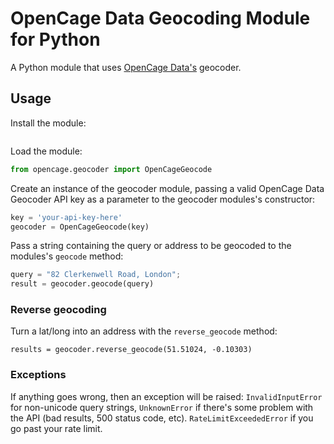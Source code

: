 # OpenCage Data Geocoding Module for Python

A Python module that uses [OpenCage Data's](http://www.opencagedata.com/)
geocoder.

## Usage

Install the module:

```pip install opencage
```

Load the module:

```python
from opencage.geocoder import OpenCageGeocode
```

Create an instance of the geocoder module, passing a valid OpenCage Data Geocoder API key
as a parameter to the geocoder modules's constructor:

```python
key = 'your-api-key-here'
geocoder = OpenCageGeocode(key)
```

Pass a string containing the query or address to be geocoded to the modules's `geocode` method:

```python
query = "82 Clerkenwell Road, London";
result = geocoder.geocode(query)
```

### Reverse geocoding

Turn a lat/long into an address with the ``reverse_geocode`` method:

    results = geocoder.reverse_geocode(51.51024, -0.10303)


### Exceptions

If anything goes wrong, then an exception will be raised: ``InvalidInputError`` for non-unicode query strings, ``UnknownError`` if there's some problem with the API (bad results, 500 status code, etc). ``RateLimitExceededError`` if you go past your rate limit.
